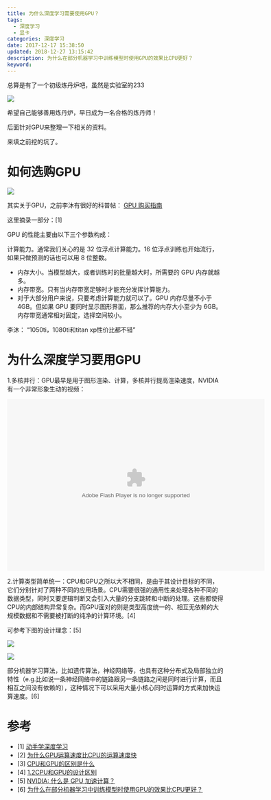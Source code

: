 ```yaml
---
title: 为什么深度学习需要使用GPU？
tags:
  - 深度学习
  - 显卡
categories: 深度学习
date: 2017-12-17 15:38:50
updated: 2018-12-27 13:15:42
description: 为什么在部分机器学习中训练模型时使用GPU的效果比CPU更好？
keyword:
---
```


总算是有了一个初级炼丹炉吧，虽然是实验室的233

 ![](https://ws4.sinaimg.cn/large/006tKfTcly1fs3v0m75k5j31kw0nnjzi.jpg)

希望自己能够善用炼丹炉，早日成为一名合格的炼丹师！

后面针对GPU来整理一下相关的资料。

来填之前挖的坑了。
 
# 如何选购GPU
 
![](https://ws4.sinaimg.cn/large/006tNbRwgy1fyl8b7t9glj31560ouady.jpg)

其实关于GPU，之前李沐有很好的科普帖： [GPU 购买指南](https://zh.diveintodeeplearning.org/chapter_appendix/buy-gpu.html)

这里摘录一部分：[1]

GPU 的性能主要由以下三个参数构成：

计算能力。通常我们关心的是 32 位浮点计算能力。16 位浮点训练也开始流行，如果只做预测的话也可以用 8 位整数。

- 内存大小。当模型越大，或者训练时的批量越大时，所需要的 GPU 内存就越多。
- 内存带宽。只有当内存带宽足够时才能充分发挥计算能力。
- 对于大部分用户来说，只要考虑计算能力就可以了。GPU 内存尽量不小于 4GB。但如果 GPU 要同时显示图形界面，那么推荐的内存大小至少为 6GB。内存带宽通常相对固定，选择空间较小。

李沐： “1050ti，1080ti和titan xp性价比都不错”

# 为什么深度学习要用GPU  


1.多核并行：GPU最早是用于图形渲染、计算，多核并行提高渲染速度，NVIDIA有一个非常形象生动的视频：

<embed src='http://player.youku.com/player.php/sid/XNjY3MTY4NjAw/v.swf' allowFullScreen='true' quality='high' width='600' height='400' align='middle' allowScriptAccess='always' type='application/x-shockwave-flash'></embed>



2.计算类型简单统一：CPU和GPU之所以大不相同，是由于其设计目标的不同，它们分别针对了两种不同的应用场景。CPU需要很强的通用性来处理各种不同的数据类型，同时又要逻辑判断又会引入大量的分支跳转和中断的处理。这些都使得CPU的内部结构异常复杂。而GPU面对的则是类型高度统一的、相互无依赖的大规模数据和不需要被打断的纯净的计算环境。[4] 

可参考下图的设计理念：[5]

![](https://ws3.sinaimg.cn/large/006tNbRwgy1fyl8lflh0bj30k008e0tx.jpg)

![](https://ws3.sinaimg.cn/large/006tNbRwgy1fyl8ltzdrpj30k008aabg.jpg)

部分机器学习算法，比如遗传算法，神经网络等，也具有这种分布式及局部独立的特性（e.g.比如说一条神经网络中的链路跟另一条链路之间是同时进行计算，而且相互之间没有依赖的），这种情况下可以采用大量小核心同时运算的方式来加快运算速度。[6]




<!-- more -->


# 参考

- [1] [动手学深度学习](https://zh.diveintodeeplearning.org)
- [2] [为什么GPU运算速度比CPU的运算速度快](https://www.zhihu.com/question/19717029)
- [3] [CPU和GPU的区别是什么](https://www.zhihu.com/question/19903344)
- [4] [1.2CPU和GPU的设计区别](http://www.cnblogs.com/biglucky/p/4223565.html)
- [5] [NVIDIA: 什么是 GPU 加速计算？](https://www.nvidia.cn/object/what-is-gpu-computing-cn.html)
- [6] [为什么在部分机器学习中训练模型时使用GPU的效果比CPU更好？](https://www.zhihu.com/question/35063258)

